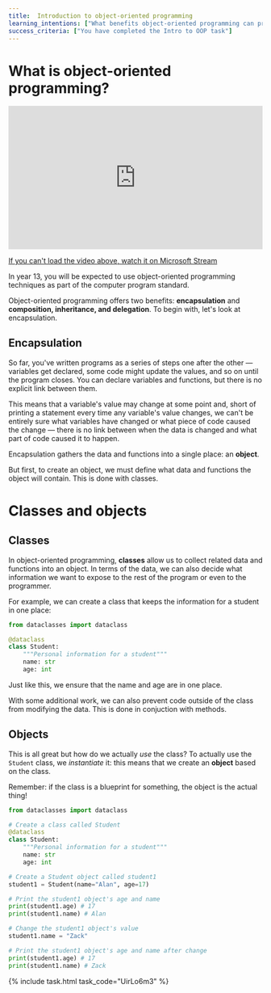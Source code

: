 ```yaml
---
title:  Introduction to object-oriented programming
learning_intentions: ["What benefits object-oriented programming can provide", "How to define a class", "How to instantiate a class to create an object"]
success_criteria: ["You have completed the Intro to OOP task"]
---
```

 
# What is object-oriented programming?

<div style='max-width: 1280px'><div style='position: relative; padding-bottom: 56.25%; height: 0; overflow: hidden;'><iframe width="1280" height="720" src="https://web.microsoftstream.com/embed/video/127b1648-f3b4-4db8-88c6-ac91f41179ea?autoplay=false&showinfo=true" allowfullscreen style="border:none; position: absolute; top: 0; left: 0; right: 0; bottom: 0; height: 100%; max-width: 100%;"></iframe></div></div>

[If you can't load the video above, watch it on Microsoft Stream](https://web.microsoftstream.com/video/127b1648-f3b4-4db8-88c6-ac91f41179ea)

In year 13, you will be expected to use object-oriented programming techniques as part of the computer program standard.

Object-oriented programming offers two benefits: **encapsulation** and **composition, inheritance, and delegation**. To begin with, let's look at encapsulation.

## Encapsulation

So far, you've written programs as a series of steps one after the other — variables get declared, some code might update the values, and so on until the program closes. You can declare variables and functions, but there is no explicit link between them.

This means that a variable's value may change at some point and, short of printing a statement every time any variable's value changes, we can't be entirely sure what variables have changed or what piece of code caused the change — there is no link between when the data is changed and what part of code caused it to happen.

Encapsulation gathers the data and functions into a single place: an **object**.

But first, to create an object, we must define what data and functions the object will contain. This is done with classes.

# Classes and objects

## Classes

In object-oriented programming, **classes** allow us to collect related data and functions into an object. In terms of the data, we can also decide what information we want to expose to the rest of the program or even to the programmer.

For example, we can create a class that keeps the information for a student in one place:

```python
from dataclasses import dataclass

@dataclass
class Student:
    """Personal information for a student"""
    name: str
    age: int
```

Just like this, we ensure that the name and age are in one place.

With some additional work, we can also prevent code outside of the class from modifying the data. This is done in conjuction with methods.

## Objects

This is all great but how do we actually *use* the class? To actually use the ``Student`` class, we *instantiate* it: this means that we create an **object** based on the class.

Remember: if the class is a blueprint for something, the object is the actual thing!

```python
from dataclasses import dataclass

# Create a class called Student
@dataclass
class Student:
    """Personal information for a student"""
    name: str
    age: int

# Create a Student object called student1
student1 = Student(name="Alan", age=17)

# Print the student1 object's age and name
print(student1.age) # 17
print(student1.name) # Alan

# Change the student1 object's value
student1.name = "Zack"

# Print the student1 object's age and name after change
print(student1.age) # 17
print(student1.name) # Zack
```

{% include task.html task_code="UirLo6m3" %}

[^1]: Adapted from [Object-oriented programming](https://simple.wikipedia.org/wiki/Object-oriented_programming), Simple English Wikipedia (retrieved 15/11/2021, emphasis added).

